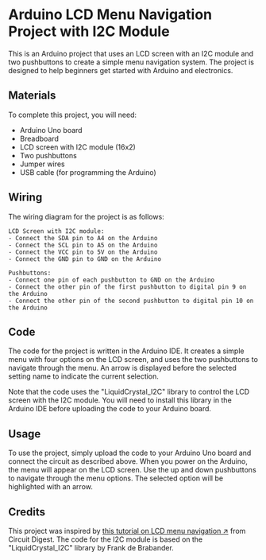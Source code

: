 # Arduino LCD Menu Navigation Project with I2C Module 
  
 This is an Arduino project that uses an LCD screen with an I2C module and two pushbuttons to create a simple menu navigation system. The project is designed to help beginners get started with Arduino and electronics. 
  
 ## Materials 
  
 To complete this project, you will need: 
  
 - Arduino Uno board 
 - Breadboard 
 - LCD screen with I2C module (16x2) 
 - Two pushbuttons 
 - Jumper wires 
 - USB cable (for programming the Arduino) 
  
 ## Wiring 
  
 The wiring diagram for the project is as follows: 
  
 ``` 
 LCD Screen with I2C module: 
 - Connect the SDA pin to A4 on the Arduino 
 - Connect the SCL pin to A5 on the Arduino 
 - Connect the VCC pin to 5V on the Arduino 
 - Connect the GND pin to GND on the Arduino 
  
 Pushbuttons: 
 - Connect one pin of each pushbutton to GND on the Arduino 
 - Connect the other pin of the first pushbutton to digital pin 9 on the Arduino 
 - Connect the other pin of the second pushbutton to digital pin 10 on the Arduino 
 ``` 
  
 ## Code 
  
 The code for the project is written in the Arduino IDE. It creates a simple menu with four options on the LCD screen, and uses the two pushbuttons to navigate through the menu. An arrow is displayed before the selected setting name to indicate the current selection. 
  
 Note that the code uses the "LiquidCrystal_I2C" library to control the LCD screen with the I2C module. You will need to install this library in the Arduino IDE before uploading the code to your Arduino board. 
  
 ## Usage 
  
 To use the project, simply upload the code to your Arduino Uno board and connect the circuit as described above. When you power on the Arduino, the menu will appear on the LCD screen. Use the up and down pushbuttons to navigate through the menu options. The selected option will be highlighted with an arrow. 
  
 ## Credits 
  
 This project was inspired by [this tutorial on LCD menu navigation ↗](https://circuitdigest.com/microcontroller-projects/arduino-lcd-menu-navigation-tutorial) from Circuit Digest. The code for the I2C module is based on the "LiquidCrystal_I2C" library by Frank de Brabander.
